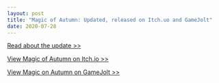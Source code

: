 ```yaml
---
layout: post
title: "Magic of Autumn: Updated, released on Itch.uo and GameJolt"
date: 2020-07-28
---
```


[Read about the update >>](https://store.steampowered.com/newshub/app/1184450/view/4176477502774182540)

[View Magic of Autumn on Itch.io >>](https://zuurix.itch.io/magic-of-autumn)

[View Magic on Autumn on GameJolt >>](https://gamejolt.com/games/magic_of_autumn/520148)
